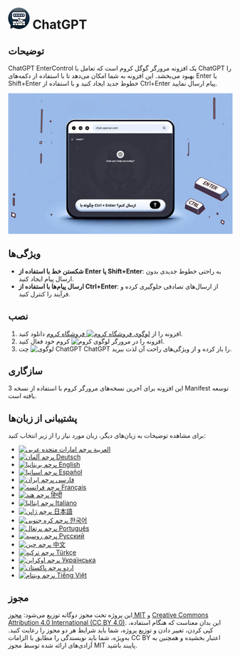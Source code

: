 # ![ChatGPT EnterControl Icon](../../icons/icon48.png) ChatGPT 

## توضیحات

ChatGPT EnterControl یک افزونه مرورگر گوگل کروم است که تعامل با ChatGPT را بهبود می‌بخشد. این افزونه به شما امکان می‌دهد تا با استفاده از دکمه‌های Enter یا Shift+Enter خطوط جدید ایجاد کنید و با استفاده از Ctrl+Enter پیام ارسال نمایید.

![ChatGPT EnterControl Promo Image](../promo-images/promo-image_FA.jpg)

## ویژگی‌ها

- **شکستن خط با استفاده از Enter یا Shift+Enter**: به راحتی خطوط جدیدی بدون ارسال پیام ایجاد کنید.
- **ارسال پیام‌ها با استفاده از Ctrl+Enter**: از ارسال‌های تصادفی جلوگیری کرده و فرآیند را کنترل کنید.

## نصب
1. افزونه را از [<img src="https://fonts.gstatic.com/s/i/productlogos/chrome_store/v7/192px.svg" width="12" alt="لوگوی فروشگاه کروم"> فروشگاه کروم](https://chromewebstore.google.com/detail/ChatGPT-EnterControl) دانلود کنید.
2. افزونه را در مرورگر <img src="https://fonts.gstatic.com/s/i/productlogos/chrome/v7/192px.svg" width="12" alt="لوگوی کروم"> کروم خود فعال کنید.
3. چت <img src="https://upload.wikimedia.org/wikipedia/commons/0/04/ChatGPT_logo.svg" width="12" alt="لوگوی ChatGPT"> ChatGPT را باز کرده و از ویژگی‌های راحت آن لذت ببرید.

## سازگاری

این افزونه برای آخرین نسخه‌های مرورگر کروم با استفاده از نسخه 3 Manifest توسعه یافته است.

## پشتیبانی از زبان‌ها

برای مشاهده توضیحات به زبان‌های دیگر، زبان مورد نیاز را از زیر انتخاب کنید:

- [<img src="https://flagcdn.com/ae.svg" width="18" alt="پرچم امارات متحده عربی"> العربية](./README_AR.md)
- [<img src="https://flagcdn.com/de.svg" width="18" alt="پرچم آلمان"> Deutsch](./README_DE.md)
- [<img src="https://flagcdn.com/gb.svg" width="18" alt="پرچم بریتانیا"> English](../../README.md)
- [<img src="https://flagcdn.com/es.svg" width="18" alt="پرچم اسپانیا"> Español](./README_ES.md)
- [<img src="https://flagcdn.com/ir.svg" width="18" alt="پرچم ایران"> فارسی](./README_FA.md)
- [<img src="https://flagcdn.com/fr.svg" width="18" alt="پرچم فرانسه"> Français](./README_FR.md)
- [<img src="https://flagcdn.com/in.svg" width="18" alt="پرچم هند"> हिन्दी](./README_HI.md)
- [<img src="https://flagcdn.com/it.svg" width="18" alt="پرچم ایتالیا"> Italiano](./README_IT.md)
- [<img src="https://flagcdn.com/jp.svg" width="18" alt="پرچم ژاپن"> 日本語](./README_JA.md)
- [<img src="https://flagcdn.com/kr.svg" width="18" alt="پرچم کره جنوبی"> 한국어](./README_KO.md)
- [<img src="https://flagcdn.com/pt.svg" width="18" alt="پرچم پرتغال"> Português](./README_PT.md)
- [<img src="https://flagcdn.com/ru.svg" width="18" alt="پرچم روسیه"> Русский](./README_RU.md)
- [<img src="https://flagcdn.com/cn.svg" width="18" alt="پرچم چین"> 中文](./README_ZH.md)
- [<img src="https://flagcdn.com/tr.svg" width="18" alt="پرچم ترکیه"> Türkçe](./README_TR.md)
- [<img src="https://flagcdn.com/ua.svg" width="18" alt="پرچم اوکراین"> Українська](./README_UK.md)
- [<img src="https://flagcdn.com/pk.svg" width="18" alt="پرچم پاکستان"> اردو](./README_UR.md)
- [<img src="https://flagcdn.com/vi.svg" width="18" alt="پرچم ویتنام"> Tiếng Việt](./README_VI.md)

## مجوز

این پروژه تحت مجوز دوگانه توزیع می‌شود: [مجوز MIT](../../LICENSE_MIT) و [Creative Commons Attribution 4.0 International (CC BY 4.0)](../../LICENSE_CC_BY_4.0). این بدان معناست که هنگام استفاده، کپی کردن، تغییر دادن و توزیع پروژه، شما باید شرایط هر دو مجوز را رعایت کنید. به‌ویژه، شما باید نویسندگی را مطابق با الزامات CC BY اعتبار بخشیده و همچنین به آزادی‌های ارائه شده توسط مجوز MIT پایبند باشید.
